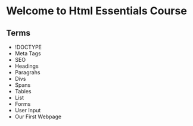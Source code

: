 # Welcome to Html Essentials Course

## Terms

- !DOCTYPE
- Meta Tags
- SEO
- Headings
- Paragrahs
- Divs
- Spans
- Tables
- List
- Forms
- User Input
- Our First Webpage
